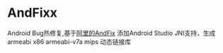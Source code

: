 # AndFixx
Android Bug热修复,基于[阿里的AndFix](https://github.com/alibaba/AndFix)
添加Android Studio JNI支持，生成armeabi x86 armeabi-v7a mips 动态链接库

